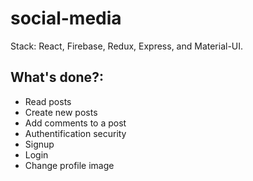 # social-media

Stack: React, Firebase, Redux, Express, and Material-UI.

## What's done?:
- Read posts
- Create new posts
- Add comments to a post
- Authentification security
- Signup 
- Login
- Change profile image
